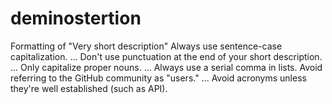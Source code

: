 # deminostertion
Formatting of "Very short description" Always use sentence-case capitalization. ... Don't use punctuation at the end of your short description. ... Only capitalize proper nouns. ... Always use a serial comma in lists. Avoid referring to the GitHub community as "users." ... Avoid acronyms unless they're well established (such as API).
